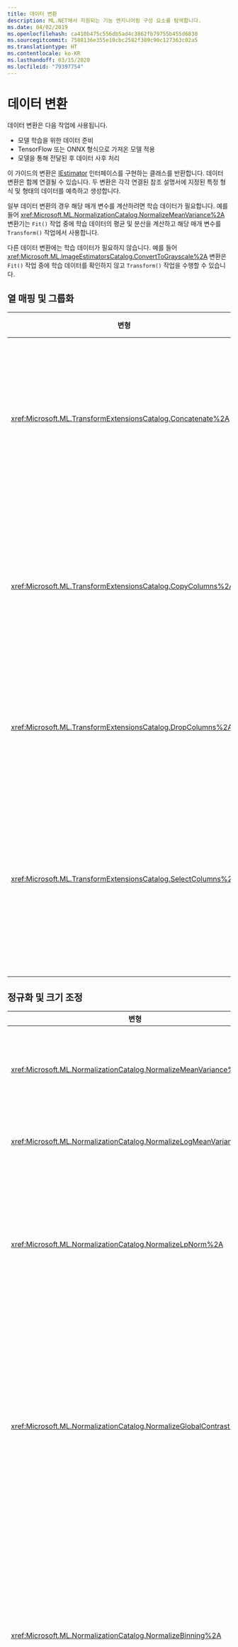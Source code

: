 ```yaml
---
title: 데이터 변환
description: ML.NET에서 지원되는 기능 엔지니어링 구성 요소를 탐색합니다.
ms.date: 04/02/2019
ms.openlocfilehash: ca410b475c556db5ad4c3862fb79755b455d6830
ms.sourcegitcommit: 7588136e355e10cbc2582f389c90c127363c02a5
ms.translationtype: HT
ms.contentlocale: ko-KR
ms.lasthandoff: 03/15/2020
ms.locfileid: "79397754"
---
```

# <a name="data-transformations"></a>데이터 변환

데이터 변환은 다음 작업에 사용됩니다.

- 모델 학습을 위한 데이터 준비
- TensorFlow 또는 ONNX 형식으로 가져온 모델 적용
- 모델을 통해 전달된 후 데이터 사후 처리

이 가이드의 변환은 [IEstimator](xref:Microsoft.ML.IEstimator%601) 인터페이스를 구현하는 클래스를 반환합니다. 데이터 변환은 함께 연결될 수 있습니다. 두 변환은 각각 연결된 참조 설명서에 지정된 특정 형식 및 형태의 데이터를 예측하고 생성합니다.

일부 데이터 변환의 경우 해당 매개 변수를 계산하려면 학습 데이터가 필요합니다. 예를 들어 <xref:Microsoft.ML.NormalizationCatalog.NormalizeMeanVariance%2A> 변환기는 `Fit()` 작업 중에 학습 데이터의 평균 및 분산을 계산하고 해당 매개 변수를 `Transform()` 작업에서 사용합니다.

다른 데이터 변환에는 학습 데이터가 필요하지 않습니다. 예를 들어 <xref:Microsoft.ML.ImageEstimatorsCatalog.ConvertToGrayscale%2A> 변환은 `Fit()` 작업 중에 학습 데이터를 확인하지 않고 `Transform()` 작업을 수행할 수 있습니다.

## <a name="column-mapping-and-grouping"></a>열 매핑 및 그룹화

| 변형 | 정의 |
| --- | --- |
| <xref:Microsoft.ML.TransformExtensionsCatalog.Concatenate%2A> | 새 출력 열에 하나 이상의 입력 열 연결 |
| <xref:Microsoft.ML.TransformExtensionsCatalog.CopyColumns%2A> | 하나 이상의 입력 열 복사 및 이름 바꾸기 |
| <xref:Microsoft.ML.TransformExtensionsCatalog.DropColumns%2A> | 하나 이상의 입력 열 삭제 |
| <xref:Microsoft.ML.TransformExtensionsCatalog.SelectColumns%2A> | 입력 데이터에서 유지할 하나 이상의 열 선택 |

## <a name="normalization-and-scaling"></a>정규화 및 크기 조정

| 변형 | 정의 |
| --- | --- |
| <xref:Microsoft.ML.NormalizationCatalog.NormalizeMeanVariance%2A> | 학습 데이터의 평균을 빼고 학습 데이터의 차이로 나누기 |
| <xref:Microsoft.ML.NormalizationCatalog.NormalizeLogMeanVariance%2A> | 학습 데이터의 로그를 기반으로 정규화 |
| <xref:Microsoft.ML.NormalizationCatalog.NormalizeLpNorm%2A> | [lp-norm](https://en.wikipedia.org/wiki/Lp_space#The_p-norm_in_finite_dimensions)으로 입력 벡터 크기 조정. 여기서 p는 1, 2 또는 무한대입니다. 기본값 l2(유클리드 거리)로 설정 |
| <xref:Microsoft.ML.NormalizationCatalog.NormalizeGlobalContrast%2A> | 행 데이터의 평균을 빼서 행에 있는 각 값의 크기를 조정하고, 표준 편차 또는 l2-norm(행 데이터)으로 나누고, 구성 가능한 배율(기본값 2) 곱하기 |
| <xref:Microsoft.ML.NormalizationCatalog.NormalizeBinning%2A> | bin 인덱스에 입력 값을 할당하고 bin 수로 나누어 0과 1 사이 float 값을 생성합니다. bin 경계는 여러 bin에 학습 데이터를 균등하게 분배하도록 계산됨 |
| <xref:Microsoft.ML.NormalizationCatalog.NormalizeSupervisedBinning%2A> | 레이블 열에 대한 상관 관계에 따라 bin에 입력 값 할당 |
| <xref:Microsoft.ML.NormalizationCatalog.NormalizeMinMax%2A> | 학습 데이터에서 최솟값과 최댓값의 차이로 입력 크기 조정 |

## <a name="conversions-between-data-types"></a>데이터 형식 간 변환

| 변형 | 정의 |
| --- | --- |
| <xref:Microsoft.ML.ConversionsExtensionsCatalog.ConvertType%2A> | 입력 열 형식을 새 형식으로 변환 |
| <xref:Microsoft.ML.ConversionsExtensionsCatalog.MapValue%2A> | 제공된 매핑 사전을 기반으로 키(범주)에 값 매핑 |
| <xref:Microsoft.ML.ConversionsExtensionsCatalog.MapValueToKey%2A> | 입력 데이터에서 매핑을 만들어 키(범주)에 값 매핑 |
| <xref:Microsoft.ML.ConversionsExtensionsCatalog.MapKeyToValue%2A> | 키를 다시 원래 값으로 변환 |
| <xref:Microsoft.ML.ConversionsExtensionsCatalog.MapKeyToVector%2A> | 키를 다시 원래 값의 벡터로 변환 |
| <xref:Microsoft.ML.ConversionsCatalog.MapKeyToBinaryVector%2A> | 키를 다시 원래 값의 이진 벡터로 변환 |
| <xref:Microsoft.ML.ConversionsExtensionsCatalog.Hash%2A> | 입력 열에서 값 해시 |

## <a name="text-transformations"></a>텍스트 변환

| 변형 | 정의 |
| --- | --- |
| <xref:Microsoft.ML.TextCatalog.FeaturizeText%2A> | 텍스트 열을 정규화된 ngrams 및 char-grams 수의 float 배열로 변환 |
| <xref:Microsoft.ML.TextCatalog.TokenizeIntoWords%2A> | 하나 이상의 텍스트 열을 개별 단어로 분할 |
| <xref:Microsoft.ML.TextCatalog.TokenizeIntoCharactersAsKeys%2A> | 토픽 세트에서 하나 이상의 텍스트 열을 개별 문자 float로 분할 |
| <xref:Microsoft.ML.TextCatalog.NormalizeText%2A> | 대/소문자 변경, 분음 부호, 문장 부호 및 숫자 제거 |
| <xref:Microsoft.ML.TextCatalog.ProduceNgrams%2A> | 텍스트 열을 ngrams 개수 모음(연속 단어의 시퀀스)으로 변환|
| <xref:Microsoft.ML.TextCatalog.ProduceWordBags%2A> | 텍스트 열을 ngrams 벡터 개수 모음으로 변환 |
| <xref:Microsoft.ML.TextCatalog.ProduceHashedNgrams%2A> | 텍스트 열을 해시된 ngram 개수 벡터로 변환 |
| <xref:Microsoft.ML.TextCatalog.ProduceHashedWordBags%2A> | 텍스트 열을 해시된 ngram 개수 모음으로 변환 |
| <xref:Microsoft.ML.TextCatalog.RemoveDefaultStopWords%2A>  | 입력 열에서 지정된 언어의 기본 중지 단어 제거 |
| <xref:Microsoft.ML.TextCatalog.RemoveStopWords%2A> | 입력 열에서 지정된 중지 단어 제거 |
| <xref:Microsoft.ML.TextCatalog.LatentDirichletAllocation%2A> | 토픽 세트에서 문서(float 벡터로 표시됨)를 float 벡터로 변환 |
| <xref:Microsoft.ML.TextCatalog.ApplyWordEmbedding%2A> | 미리 학습된 모델을 사용하여 텍스트 토큰의 벡터를 문장 벡터로 변환 |

## <a name="image-transformations"></a>이미지 변환

| 변형 | 정의 |
| --- | --- |
| <xref:Microsoft.ML.ImageEstimatorsCatalog.ConvertToGrayscale%2A> | 이미지를 회색조로 변환 |
| <xref:Microsoft.ML.ImageEstimatorsCatalog.ConvertToImage%2A> | 픽셀의 벡터를 <xref:Microsoft.ML.Transforms.Image.ImageDataViewType>으로 변환 |
| <xref:Microsoft.ML.ImageEstimatorsCatalog.ExtractPixels%2A> | 입력 이미지의 벡터를 숫자의 벡터로 변환 |
| <xref:Microsoft.ML.ImageEstimatorsCatalog.LoadImages%2A> | 폴더에서 메모리로 이미지 로드 |
| <xref:Microsoft.ML.ImageEstimatorsCatalog.ResizeImages%2A> | 이미지 크기 조정 |
| <xref:Microsoft.ML.OnnxCatalog.DnnFeaturizeImage%2A> | 미리 학습된 심층 신경망(DNN) 모델을 적용하여 입력 이미지를 기능 벡터로 변환 |

## <a name="categorical-data-transformations"></a>범주별 데이터 변환

| 변형 | 정의 |
| --- | --- |
| <xref:Microsoft.ML.CategoricalCatalog.OneHotEncoding%2A> | 하나 이상의 텍스트 열을 [원 핫(one-hot)](https://en.wikipedia.org/wiki/One-hot) 인코딩된 벡터로 변환 |
| <xref:Microsoft.ML.CategoricalCatalog.OneHotHashEncoding%2A> | 하나 이상의 텍스트 열을 해시 기반 원 핫(one-hot) 인코딩된 벡터로 변환 |

## <a name="time-series-data-transformations"></a>시계열 데이터 변환

| 변형 | 정의 |
| --- | --- |
| <xref:Microsoft.ML.TimeSeriesCatalog.DetectAnomalyBySrCnn%2A> | SR(Spectral Residual) 알고리즘을 사용하여 입력 시계열 데이터에서 변칙 검색 |
| <xref:Microsoft.ML.TimeSeriesCatalog.DetectChangePointBySsa%2A> | 단일 스펙트럼 분석(SSA)을 사용하여 시계열 데이터에서 변경점 검색 |
| <xref:Microsoft.ML.TimeSeriesCatalog.DetectIidChangePoint%2A> | 적응 커널 밀도 예측 및 마팅게일(martingale) 점수를 사용하여 개별적으로 동일하게 배포된(IID) 시계열 데이터에서 변경점 검색 |
| <xref:Microsoft.ML.TimeSeriesCatalog.ForecastBySsa%2A> | 단일 스펙트럼 분석(SSA)을 사용하여 시계열 데이터 예측 |
| <xref:Microsoft.ML.TimeSeriesCatalog.DetectSpikeBySsa%2A> | 단일 스펙트럼 분석(SSA)을 사용하여 시계열 데이터에서 급증 검색 |
| <xref:Microsoft.ML.TimeSeriesCatalog.DetectIidSpike%2A> | 적응 커널 밀도 예측 및 마팅게일(martingale) 점수를 사용하여 개별적으로 동일하게 배포된(IID) 시계열 데이터에서 급증 검색 |

## <a name="missing-values"></a>누락 값

| 변형 | 정의 |
| --- | --- |
| <xref:Microsoft.ML.ExtensionsCatalog.IndicateMissingValues%2A> | 새 부울 출력 열 만들기. 이 열의 값은 입력 열의 값이 누락된 경우 true입니다. |
| <xref:Microsoft.ML.ExtensionsCatalog.ReplaceMissingValues%2A> | 새 출력 열 만들기. 이 열의 값은 입력 열에 값이 없는 경우 기본값으로 설정되고, 이외의 경우에는 해당 값으로 설정됩니다. |

## <a name="feature-selection"></a>기능 선택

| 변형 | 정의 |
| --- | --- |
| <xref:Microsoft.ML.FeatureSelectionCatalog.SelectFeaturesBasedOnCount%2A> | 기본값이 아닌 값이 임계값보다 큰 기능 선택 |
| <xref:Microsoft.ML.FeatureSelectionCatalog.SelectFeaturesBasedOnMutualInformation%2A> | 레이블 열의 데이터가 종속성이 가장 높은 기능 선택 |

## <a name="feature-transformations"></a>기능 변환

| 변형 | 정의 |
| --- | --- |
| <xref:Microsoft.ML.KernelExpansionCatalog.ApproximatedKernelMap%2A> | 기능을 선형 알고리즘의 입력으로 사용할 수 있도록 내부 제품에서 커널 함수에 가까운 낮은 차원 기능 영역에 각 입력 벡터를 매핑 |
| <xref:Microsoft.ML.PcaCatalog.ProjectToPrincipalComponents%2A> | 보안 주체 구성 요소 분석 알고리즘을 적용하여 입력 기능 벡터의 차원 줄이기 |

## <a name="explainability-transformations"></a>설명 가능성 변환

| 변형 | 정의 |
| --- | --- |
| <xref:Microsoft.ML.ExplainabilityCatalog.CalculateFeatureContribution%2A> | 기능 벡터의 각 요소에 대한 기여 점수 계산 |

## <a name="calibration-transformations"></a>보정 변환

| 변형 | 정의 |
| --- | --- |
|<xref:Microsoft.ML.BinaryClassificationCatalog.CalibratorsCatalog.Platt%28System.String%2CSystem.String%2CSystem.String%29> | 학습 데이터를 사용하여 추정한 매개 변수가 있는 로지스틱 회귀 분석을 사용하여 이진 분류자 원시 점수를 클래스 확률로 변환 |
| <xref:Microsoft.ML.BinaryClassificationCatalog.CalibratorsCatalog.Platt%28System.Double%2CSystem.Double%2CSystem.String%29> | 고정 매개 변수가 있는 로지스틱 회귀 분석을 사용하여 이진 분류자 원시 점수를 클래스 확률로 변환 |
| <xref:Microsoft.ML.BinaryClassificationCatalog.CalibratorsCatalog.Naive%2A> | Bin에 점수를 할당하고 bin 간 분포를 기준으로 확률을 계산하여 이진 분류자 원시 점수를 클래스 확률로 변환 |
| <xref:Microsoft.ML.BinaryClassificationCatalog.CalibratorsCatalog.Isotonic%2A> | 점수를 bin에 할당하여 이진 분류자 원시 점수를 클래스 확률로 변환합니다. 여기서 경계 위치와 bin 크기는 학습 데이터를 사용하여 추정함  |

## <a name="deep-learning-transformations"></a>딥 러닝 변환

| 변형 | 정의 |
| --- | --- |
| <xref:Microsoft.ML.OnnxCatalog.ApplyOnnxModel%2A> | 가져온 ONNX 모델을 사용하여 입력 데이터 변환 |
| <xref:Microsoft.ML.TensorflowCatalog.LoadTensorFlowModel%2A> | 가져온 TensorFlow 모델을 사용하여 입력 데이터 변환 |

## <a name="custom-transformations"></a>사용자 지정 변환

| 변형 | 정의 |
| --- | --- |
| <xref:Microsoft.ML.CustomMappingCatalog.CustomMapping%2A> | 사용자 정의 매핑을 사용하여 기존 열을 새 열로 변환 |
